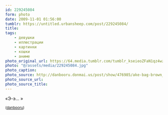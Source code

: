 ```yaml
---
id: 229245084
form: photo
date: 2009-11-01 01:56:00
tumblr: https://untitled.urbansheep.com/post/229245084/
title:
tags:
    - девушки
    - иллюстрации
    - картинки
    - кошки
    - аниме
photo_original_url: https://64.media.tumblr.com/tumblr_kseieoZFaN1qz4wzio1_640.jpg
photo: "@/assets/media/229245084.jpg"
photo_caption:
photo_source: http://danbooru.donmai.us/post/show/476985/ake-bag-brown_eyes-brown_hair-bucket-cat-coat-doub
photo_source_url:
photo_source_title:
---
```


<p>«Э-э… »</p>

<p><small>(<a href="http://danbooru.donmai.us/post/show/476985/ake-bag-brown_eyes-brown_hair-bucket-cat-coat-doub">danbooru</a>)</small></p>
